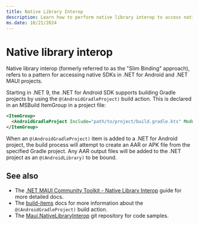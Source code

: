 ```yaml
---
title: Native Library Interop
description: Learn how to perform native library interop to access native SDKs in .NET for Android and .NET MAUI projects,
ms.date: 10/21/2024
---
```

# Native library interop

Native library interop (formerly referred to as the "Slim Binding" approach), refers to a
pattern for accessing native SDKs in .NET for Android and .NET MAUI projects.

Starting in .NET 9, the .NET for Android SDK supports building Gradle projects
by using the `@(AndroidGradleProject)` build action. This is declared in
an MSBuild ItemGroup in a project file:

```xml
<ItemGroup>
  <AndroidGradleProject Include="path/to/project/build.gradle.kts" ModuleName="mylibrary" />
</ItemGroup>
```

When an `@(AndroidGradleProject)` item is added to a .NET for Android project, the build process
will attempt to create an AAR or APK file from the specified Gradle project. Any AAR output files
will be added to the .NET project as an `@(AndroidLibrary)` to be bound.

## See also

* The [.NET MAUI Community Toolkit - Native Library Interop](/dotnet/communitytoolkit/maui/native-library-interop)
guide for more detailed docs.
* The [build-items](../../building-apps/build-items.md) docs for more information about
the `@(AndroidGradleProject)` build action.
* The [Maui.NativeLibraryInterop](https://github.com/CommunityToolkit/Maui.NativeLibraryInterop)
git repository for code samples.
